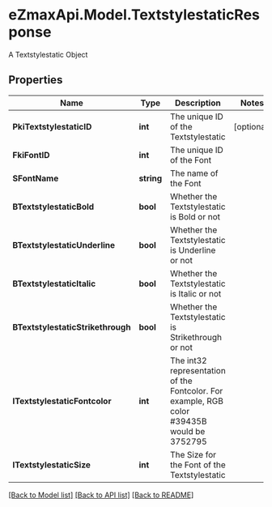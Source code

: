 # eZmaxApi.Model.TextstylestaticResponse
A Textstylestatic Object

## Properties

Name | Type | Description | Notes
------------ | ------------- | ------------- | -------------
**PkiTextstylestaticID** | **int** | The unique ID of the Textstylestatic | [optional] 
**FkiFontID** | **int** | The unique ID of the Font | 
**SFontName** | **string** | The name of the Font | 
**BTextstylestaticBold** | **bool** | Whether the Textstylestatic is Bold or not | 
**BTextstylestaticUnderline** | **bool** | Whether the Textstylestatic is Underline or not | 
**BTextstylestaticItalic** | **bool** | Whether the Textstylestatic is Italic or not | 
**BTextstylestaticStrikethrough** | **bool** | Whether the Textstylestatic is Strikethrough or not | 
**ITextstylestaticFontcolor** | **int** | The int32 representation of the Fontcolor. For example, RGB color #39435B would be 3752795 | 
**ITextstylestaticSize** | **int** | The Size for the Font of the Textstylestatic | 

[[Back to Model list]](../README.md#documentation-for-models) [[Back to API list]](../README.md#documentation-for-api-endpoints) [[Back to README]](../README.md)

